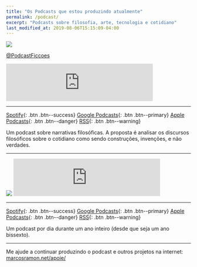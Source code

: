 ```yaml
---
title: "Os Podcasts que estou produzindo atualmente"
permalink: /podcast/
excerpt: "Podcasts sobre filosofia, arte, tecnologia e cotidiano"
last_modified_at: 2019-08-06T15:15:09-04:00
---
```


<img src="{{ site.url }}{{ site.baseurl }}/assets/images/ficcoes wide.png">

<a href="https://twitter.com/PodcastFiccoes" class="btn btn--info"><i class="fab fa-twitter"></i> @PodcastFiccoes</a>

<iframe src="https://anchor.fm/podcastficcoes/embed" height="102px" width="400px" frameborder="0" scrolling="no"></iframe>

---

[<i class="fab fa-spotify"></i> Spotify](https://open.spotify.com/show/1smphr2Sl3kHncMYB984rc?si=Ds7GV4oNQnGxsm-bxYvasA){: .btn .btn--success} 
[<i class="fab fa-google"></i> Google Podcasts](https://podcasts.google.com/?feed=aHR0cHM6Ly9hbmNob3IuZm0vcy9hOWM4NWIwL3BvZGNhc3QvcnNz){: .btn .btn--primary} 
[<i class="fas fa-podcast"></i> Apple Podcasts](https://podcasts.apple.com/br/podcast/fic%C3%A7%C3%B5es/id967600465?itsct=podcast_box&amp;itscg=30200){: .btn .btn--danger}
[<i class="fas fa-rss"></i> RSS](https://anchor.fm/s/a9c85b0/podcast/rss){: .btn .btn--warning}

Um podcast sobre narrativas filosóficas. A proposta é analisar os discursos filosóficos sobre o cotidiano como sendo construções, invenções, e não verdades.

---

<img src="{{ site.url }}{{ site.baseurl }}/assets/images/ano bissexto wide.png">

<iframe src="https://anchor.fm/ano-bissexto/embed" height="102px" width="400px" frameborder="0" scrolling="no"></iframe>

---

[<i class="fab fa-spotify"></i> Spotify](https://open.spotify.com/show/3KlyhnrXIA3RiyyMepdkf7?si=P48MdE8XRX6e4lPh5vwvgA){: .btn .btn--success} 
[<i class="fab fa-google"></i> Google Podcasts](https://www.google.com/podcasts?feed=aHR0cHM6Ly9hbmNob3IuZm0vcy9hOWRjMzQ0L3BvZGNhc3QvcnNz){: .btn .btn--primary} 
[<i class="fas fa-podcast"></i> Apple Podcasts](https://podcasts.apple.com/br/podcast/ano-bissexto/id1464923467?ign-mpt=uo%3D4){: .btn .btn--danger}
[<i class="fas fa-rss"></i> RSS](https://anchor.fm/s/a9dc344/podcast/rss){: .btn .btn--warning}

Um podcast por dia durante um ano inteiro (desde que seja um ano bissexto).

---

Me ajude a continuar produzindo o podcast e outros projetos na internet: [marcosramon.net/apoie/](https://marcosramon.net/apoie/)


